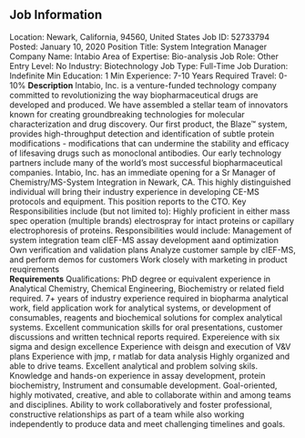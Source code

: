 ## Job Information
Location: 
											Newark, California, 94560, United States 
Job ID: 
52733794
Posted: 
January 10, 2020
Position Title: 
System Integration Manager
Company Name: 
Intabio
Area of Expertise: 
Bio-analysis
Job Role: 
Other
Entry Level: 
No
Industry: 
Biotechnology
Job Type: 
Full-Time
Job Duration: 
Indefinite
Min Education: 
1
Min Experience: 
7-10 Years
Required Travel: 
0-10%
**Description**
Intabio, Inc. is a venture-funded technology company committed to revolutionizing the way biopharmaceutical drugs are developed and produced. We have assembled a stellar team of innovators known for creating groundbreaking technologies for molecular characterization and drug discovery. Our first product, the Blaze™ system, provides high-throughput detection and identification of subtle protein modifications - modifications that can undermine the stability and efficacy of lifesaving drugs such as monoclonal antibodies. Our early technology partners include many of the world’s most successful biopharmaceutical companies.  Intabio, Inc. has an immediate opening for a Sr Manager of Chemistry/MS-System Integration in Newark, CA. This highly distinguished individual will bring their industry experience in developing CE-MS protocols and equipment. This position reports to the CTO. Key Responsibilities include (but not limited to):  Highly proficient in either mass spec operation (multiple brands) electrospray for intact proteins or capillary electrophoresis of proteins.  Responsibilities would include:   Management of system integration team cIEF-MS assay development aand optimization Own verification and validation plans Analyze customer sample by cIEF-MS, and perform demos for customers Work closely with marketing in product reuqirements  
**Requirements**
Qualifications:  PhD degree or equivalent experience in Analytical Chemistry, Chemical Engineering, Biochemistry or related field required. 7+ years of industry experience required in biopharma analytical work, field application work for analytical systems, or development of consumables, reagents and biochemical solutions for complex analytical systems. Excellent communication skills for oral presentations, customer discussions and written technical reports required. Expereience with six sigma and design excellence Experience with deisgn and execution of V&V plans Experience with jmp, r matlab for data analysis Highly organized and able to drive teams. Excellent analytical and problem solving skils. Knowledge and hands-on experience in assay development, protein biochemistry, Instrument and consumable development. Goal-oriented, highly motivated, creative, and able to collaborate within and among teams and disciplines.   Ability to work collaboratively and foster professional, constructive relationships as part of a team while also working independently to produce data and meet challenging timelines and goals. 
